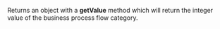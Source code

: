 Returns an object with a **getValue** method which will return the integer value of the business process flow category.